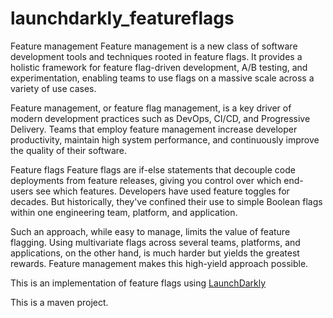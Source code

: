# launchdarkly_featureflags

Feature management
Feature management is a new class of software development tools and techniques rooted in feature flags. It provides a holistic framework for feature flag-driven development, A/B testing, and experimentation, enabling teams to use flags on a massive scale across a variety of use cases.

Feature management, or feature flag management, is a key driver of modern development practices such as DevOps, CI/CD, and Progressive Delivery. Teams that employ feature management increase developer productivity, maintain high system performance, and continuously improve the quality of their software.

Feature flags
Feature flags are if-else statements that decouple code deployments from feature releases, giving you control over which end-users see which features. Developers have used feature toggles for decades. But historically, they've confined their use to simple Boolean flags within one engineering team, platform, and application.

Such an approach, while easy to manage, limits the value of feature flagging. Using multivariate flags across several teams, platforms, and applications, on the other hand, is much harder but yields the greatest rewards. Feature management makes this high-yield approach possible.

This is an implementation of feature flags using  [LaunchDarkly](https://launchdarkly.com/)

This is a maven project.